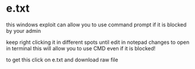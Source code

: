 # e.txt
this windows exploit can allow you to use command prompt if it is blocked by your admin

keep right clicking it in different spots until edit in notepad changes to open in terminal this will allow you to use CMD even if it is blocked!

to get this click on e.txt and download raw file
